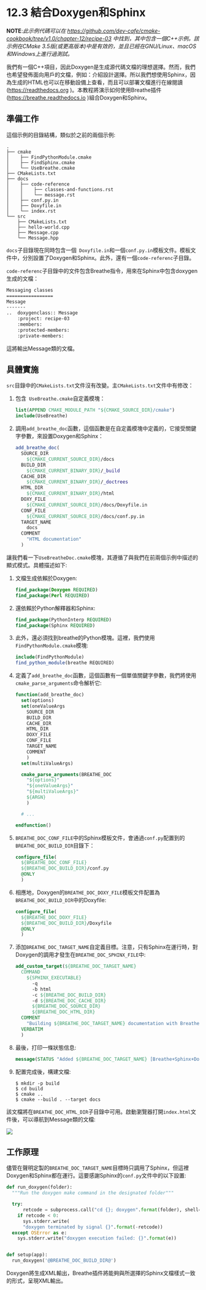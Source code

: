 # 12.3 結合Doxygen和Sphinx

**NOTE**:*此示例代碼可以在 https://github.com/dev-cafe/cmake-cookbook/tree/v1.0/chapter-12/recipe-03 中找到，其中包含一個C++示例。該示例在CMake 3.5版(或更高版本)中是有效的，並且已經在GNU/Linux、macOS和Windows上進行過測試。*

我們有一個C++項目，因此Doxygen是生成源代碼文檔的理想選擇。然而，我們也希望發佈面向用戶的文檔，例如：介紹設計選擇。所以我們想使用Sphinx，因為生成的HTML也可以在移動設備上查看，而且可以部署文檔進行在線閱讀(https://readthedocs.org )。本教程將演示如何使用Breathe插件(https://breathe.readthedocs.io )組合Doxygen和Sphinx。

## 準備工作

這個示例的目錄結構，類似於之前的兩個示例:

```shell
.
├── cmake
│    ├── FindPythonModule.cmake
│    ├── FindSphinx.cmake
│    └── UseBreathe.cmake
├── CMakeLists.txt
├── docs
│    ├── code-reference
│    │    ├── classes-and-functions.rst
│    │    └── message.rst
│    ├── conf.py.in
│    ├── Doxyfile.in
│    └── index.rst
└── src
    ├── CMakeLists.txt
    ├── hello-world.cpp
    ├── Message.cpp
    └── Message.hpp
```

`docs`子目錄現在同時包含一個` Doxyfile.in`和一個`conf.py.in`模板文件。模板文件中，分別設置了Doxygen和Sphinx。此外，還有一個`code-referenc`子目錄。

`code-referenc`子目錄中的文件包含Breathe指令，用來在Sphinx中包含doxygen生成的文檔：

```txt
Messaging classes
=================
Message
-------
..  doxygenclass:: Message
    :project: recipe-03
    :members:
    :protected-members:
    :private-members:
```

這將輸出Message類的文檔。

## 具體實施

`src`目錄中的`CMakeLists.txt`文件沒有改變。主`CMakeLists.txt`文件中有修改：

1. 包含` UseBreathe.cmake`自定義模塊：

   ```cmake
   list(APPEND CMAKE_MODULE_PATH "${CMAKE_SOURCE_DIR}/cmake")
   include(UseBreathe)
   ```

2. 調用`add_breathe_doc`函數，這個函數是在自定義模塊中定義的，它接受關鍵字參數，來設置Doxygen和Sphinx：

   ```cmake
   add_breathe_doc(
     SOURCE_DIR
       ${CMAKE_CURRENT_SOURCE_DIR}/docs
     BUILD_DIR
       ${CMAKE_CURRENT_BINARY_DIR}/_build
     CACHE_DIR
       ${CMAKE_CURRENT_BINARY_DIR}/_doctrees
     HTML_DIR
       ${CMAKE_CURRENT_BINARY_DIR}/html
     DOXY_FILE
       ${CMAKE_CURRENT_SOURCE_DIR}/docs/Doxyfile.in
     CONF_FILE
       ${CMAKE_CURRENT_SOURCE_DIR}/docs/conf.py.in
     TARGET_NAME
       docs
     COMMENT
       "HTML documentation"
     )
   ```

讓我們看一下`UseBreatheDoc.cmake`模塊，其遵循了與我們在前兩個示例中描述的顯式模式。具體描述如下:

1. 文檔生成依賴於Doxygen:

   ```cmake
   find_package(Doxygen REQUIRED)
   find_package(Perl REQUIRED)
   ```

2. 還依賴於Python解釋器和Sphinx:

   ```cmake
   find_package(PythonInterp REQUIRED)
   find_package(Sphinx REQUIRED)
   ```

3. 此外，還必須找到breathe的Python模塊。這裡，我們使用`FindPythonModule.cmake`模塊:

   ```cmake
   include(FindPythonModule)
   find_python_module(breathe REQUIRED)
   ```

4. 定義了`add_breathe_doc`函數，這個函數有一個單值關鍵字參數，我們將使用`cmake_parse_arguments`命令解析它:

   ```cmake
   function(add_breathe_doc)
     set(options)
     set(oneValueArgs
       SOURCE_DIR
       BUILD_DIR
       CACHE_DIR
       HTML_DIR
       DOXY_FILE
       CONF_FILE
       TARGET_NAME
       COMMENT
       )
     set(multiValueArgs)
   
     cmake_parse_arguments(BREATHE_DOC
       "${options}"
       "${oneValueArgs}"
       "${multiValueArgs}"
       ${ARGN}
       )
   
     # ...
   
   endfunction()
   ```

5. `BREATHE_DOC_CONF_FILE`中的Sphinx模板文件，會通過`conf.py`配置到的`BREATHE_DOC_BUILD_DIR`目錄下：

   ```cmake
   configure_file(
     ${BREATHE_DOC_CONF_FILE}
     ${BREATHE_DOC_BUILD_DIR}/conf.py
     @ONLY
     )
   ```

6. 相應地，Doxygen的`BREATHE_DOC_DOXY_FILE`模板文件配置為`BREATHE_DOC_BUILD_DIR`中的Doxyfile:

   ```cmake
   configure_file(
     ${BREATHE_DOC_DOXY_FILE}
     ${BREATHE_DOC_BUILD_DIR}/Doxyfile
     @ONLY
     )
   ```

7. 添加`BREATHE_DOC_TARGET_NAME`自定義目標。注意，只有Sphinx在運行時，對Doxygen的調用才發生在`BREATHE_DOC_SPHINX_FILE`中:

   ```cmake
   add_custom_target(${BREATHE_DOC_TARGET_NAME}
     COMMAND
       ${SPHINX_EXECUTABLE}
         -q
         -b html
         -c ${BREATHE_DOC_BUILD_DIR}
         -d ${BREATHE_DOC_CACHE_DIR}
         ${BREATHE_DOC_SOURCE_DIR}
         ${BREATHE_DOC_HTML_DIR}
     COMMENT
       "Building ${BREATHE_DOC_TARGET_NAME} documentation with Breathe, Sphinx and Doxygen"
     VERBATIM
     )
   ```

8. 最後，打印一條狀態信息:

   ```cmake
   message(STATUS "Added ${BREATHE_DOC_TARGET_NAME} [Breathe+Sphinx+Doxygen] target to build documentation")
   ```

9. 配置完成後，構建文檔:

   ```shell
   $ mkdir -p build
   $ cd build
   $ cmake ..
   $ cmake --build . --target docs
   ```

該文檔將在`BREATHE_DOC_HTML_DIR`子目錄中可用。啟動瀏覽器打開`index.html`文件後，可以導航到Message類的文檔:

![](../../images/chapter12/12-3.png)

## 工作原理

儘管在聲明定製的`BREATHE_DOC_TARGET_NAME`目標時只調用了Sphinx，但這裡Doxygen和Sphinx都在運行。這要感謝Sphinx的`conf.py`文件中的以下設置:

```python
def run_doxygen(folder):
  """Run the doxygen make command in the designated folder"""

  try:
      retcode = subprocess.call("cd {}; doxygen".format(folder), shell=True)
    if retcode < 0:
      sys.stderr.write(
      "doxygen terminated by signal {}".format(-retcode))
  except OSError as e:
    sys.stderr.write("doxygen execution failed: {}".format(e))


def setup(app):
  run_doxygen('@BREATHE_DOC_BUILD_DIR@')
```

Doxygen將生成XML輸出，Breathe插件將能夠與所選擇的Sphinx文檔樣式一致的形式，呈現XML輸出。

